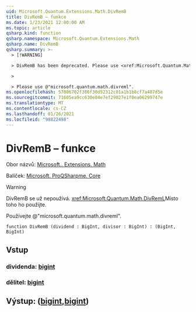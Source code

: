 ```yaml
---
uid: Microsoft.Quantum.Extensions.Math.DivRemB
title: DivRemB – funkce
ms.date: 1/23/2021 12:00:00 AM
ms.topic: article
qsharp.kind: function
qsharp.namespace: Microsoft.Quantum.Extensions.Math
qsharp.name: DivRemB
qsharp.summary: >-
  > [!WARNING]

  > DivRemB has been deprecated. Please use <xref:Microsoft.Quantum.Math.DivRemL> instead.

  >

  > Please use @"microsoft.quantum.math.divreml".
ms.openlocfilehash: 57806702f386f30d52312c01a1b1b8cf7a407d5e
ms.sourcegitcommit: 71605ea9cc630e84e7ef29027e1f0ea06299747e
ms.translationtype: MT
ms.contentlocale: cs-CZ
ms.lasthandoff: 01/26/2021
ms.locfileid: "98822498"
---
```

# <a name="divremb-function"></a>DivRemB – funkce

Obor názvů: [Microsoft.. Extensions. Math](xref:Microsoft.Quantum.Extensions.Math)

Balíček: [Microsoft. ProQSharpme. Core](https://nuget.org/packages/Microsoft.Quantum.QSharp.Core)


> [!WARNING]
> DivRemB se už nepoužívá. <xref:Microsoft.Quantum.Math.DivRemL>Místo toho ho použijte.
>
> Používejte @"microsoft.quantum.math.divreml".



```qsharp
function DivRemB (dividend : BigInt, divisor : BigInt) : (BigInt, BigInt)
```


## <a name="input"></a>Vstup

### <a name="dividend--bigint"></a>dividenda: [bigint](xref:microsoft.quantum.lang-ref.bigint)




### <a name="divisor--bigint"></a>dělitel: [bigint](xref:microsoft.quantum.lang-ref.bigint)





## <a name="output--bigintbigint"></a>Výstup: ([bigint](xref:microsoft.quantum.lang-ref.bigint),[bigint](xref:microsoft.quantum.lang-ref.bigint))

